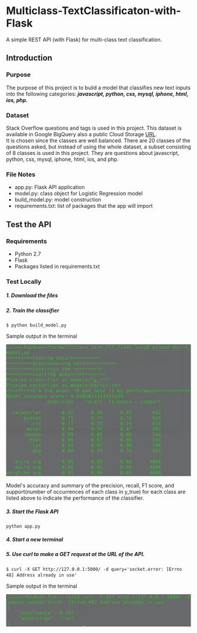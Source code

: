 # Multiclass-TextClassificaton-with-Flask
A simple REST API (with Flask) for multi-class text classification.

## Introduction

### Purpose
The purpose of this project is to build a model that classifies new text inputs into the following categories: **_javascript, python, css, mysql, iphone, html, ios, php._**

### Dataset
Stack Overflow questions and tags is used in this project. This dataset is available in Google BigQuery also a public Cloud Storage [URL](https://storage.googleapis.com/tensorflow-workshop-examples/stack-overflow-data.csv). <br/>
It is chosen since the classes are well balanced. There are 20 classes of the questions asked, but instead of using the whole dataset, a subset consisting of 8 classes is used in this project. They are questions about javascript, python, css, mysql, iphone, html, ios, and php.

### File Notes
* app.py: Flask API application
* model.py: class object for Logistic Regression model
* build_model.py: model construction
* requirements.txt: list of packages that the app will import  


## Test the API

### Requirements
* Python 2.7
* Flask
* Packages listed in requirements.txt


### Test Locally
##### 1. Download the files

##### 2. Train the classifier
```
$ python build_model.py
```
  Sample output in the terminal

  ![training terminal output](media/train_terminal_output.png)

  Model's accuracy and summary of the precision, recall, F1 score, and support(number of occurrences of each class in y_true) for each class are listed above to indicate the performance of the classifier.

##### 3. Start the Flask API
```
python app.py
```

##### 4. Start a new terminal
##### 5. Use curl to make a GET request at the URL of the API.
```
$ curl -X GET http://127.0.0.1:5000/ -d query='socket.error: [Errno 48] Address already in use'
```
  Sample output in the terminal

  ![prediction terminal output](media/prediction_sample_output.png)
